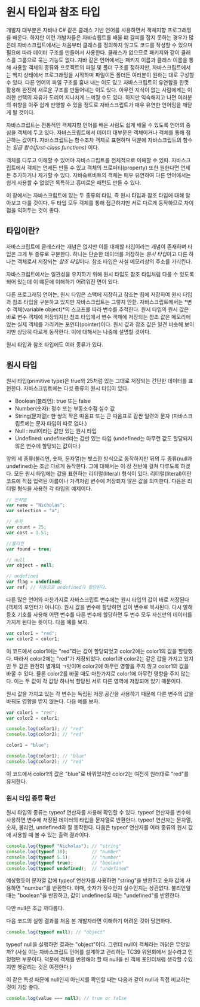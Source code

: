 # 원시 타입과 참조 타입

개발자 대부분은 자바나 C# 같은 클래스 기반 언어를 사용하면서 객체지향 프로그래밍을 배운다. 하지만 이런 개발자들은 자바슼릡트를 배울 떄 갈피를 잡지 못하는 경우가 많은데 자바스크립트에서는 처음부터 클래스를 정의하지 않고도 코드를 작성할 수 있으며 필요에 따라 데이터 구조를 만들어서 사용한다. 클래스가 없으므로 패키지와 같이 클래스를 그룹으로 묶는 기능도 없다. 자바 같은 언어에서는 패키지 이름과 클래스 이름을 통해 사용할 객체의 종류와 프로젝트의 파일 및 폴더 구조를 정하지만, 자바스크립트에서는 백지 상태에서 프로그래밍을 시작하며 파일이든 폴더든 여러분이 원하는 대로 구성할 수 있다. 다른 언어의 파일 구조를 흉내 내는 이도 있고 자바스크립트의 유연함을 한껏 활용해 완전히 새로운 구조를 만들어내는 이도 있다. 아무런 지식이 없는 사람에게는 이러한 선택의 자유가 도리어 지나치게 느껴질 수도 있다. 하지만 익숙해지고 나면 여러분의 취향을 아주 쉽게 반영할 수 있을 정도로 자바스크립트가 매우 유연한 언어임을 깨닫게 될 것이다.

자바스크립트는 전통적인 객체지향 언어를 배운 사람도 쉽게 배울 수 있도록 언어의 중심을 객체에 두고 있다. 자바스크립트에서 데이터 대부분은 객체이거나 객체를 통해 접근하는 값이다. 자바스크립트는 함수조차 객체로 표현하며 덕분에 자바스크립트의 함수는 *일급 함수(first-class functions)* 이다.

객체를 다루고 이해할 수 있어야 자바스크립트를 전체적으로 이해할 수 있따. 자바스크립트에서 객체는 언제든 만들 수 있고 객체의 프로퍼티(property) 또한 원한다면 언제든 추가하거나 제거할 수 있다. 자바슼르비트의 객체는 매우 유연하여 다른 언어에서는 쉽게 사용할 수 없었던 독특하고 흥미로운 패턴도 만들 수 있다.

이 장에서는 자바스크립트에 있는 두 종류의 타입, 즉 원시 타입과 참조 타입에 대해 알아보고 다룰 것이다. 두 타입 모두 객체를 통해 접근하지만 서로 다르게 동작하므로 차이점을 익혀두는 것이 좋다. 

## 타입이란?

자바스크립트에 클래스라는 개념은 없지만 이를 대체할 타입이라는 개념이 존재하며 타입은 크게 두 종류로 구분한다. 하나는 단순한 데이터를 저장하는 *원시 타입*이고 다른 하나는 객체로서 저장되는 *참조 타입*이다. 참조 타입은 사실 메모리상의 주소를 가리킨다.

자바스크립트에서는 일관성을 유지하기 위해 원시 타입도 참조 타입처럼 다룰 수 있도록 되어 있는데 이 떄문에 이해하기 어려워진 면이 있다.


다른 프로그래밍 언어는, 원시 타입은 스택에 저장하고 참조는 힙에 저장하여 원시 타입과 참조 타입을 구분하고 있지만 자바스크립트는 그렇지 안핟. 자바스크립트에서는 *변수 객체(variable object)*의 스코프를 따라 변수를 추적한다. 원시 타입의 원시 값은 바로 변수 객체에 저장되지만 참조 타입에서 변수 객체에 저장되는 참조 값은 메모리에 있는 실제 객체를 가리키는 포인터(pointer)이다. 원시 값과 참조 값은 일견 비슷해 보이지만 상당히 다르게 동작한다. 이에 대해서는 나중에 설명할 것이다.

원시 타입과 참조 타입에도 여러 종류가 있다.

## 원시 타입

원시 타입(primitive type)은 true와 25처럼 있는 그대로 저장되는 간단한 데이터를 표현한다. 자바스크립트에는 다섯 종류의 원시 타입이 있다.

* Boolean(불리언): true 또는 false
* Number(숫자): 정수 또는 부동소수점 실수 값
* String(문자열): 한 쌍의 작은 따옴표 또는 큰 따옴표로 감싼 일련의 문자 (자바스크립트에는 문자 타입이 따로 없다.)
* Null : null이라는 값만 있는 원시 타입
* Undefined: undefined라는 값만 있는 타입 (undefined는 아무런 값도 할당되지 않은 변수에 할당되는 값이다.)

앞의 세 종류(불리언, 숫자, 문자열)는 빗스한 방식으로 동작하지만 뒤의 두 종류(null과 undefined)는 조금 다르게 동작한다. 그에 대해서는 이 장 전반에 걸쳐 다루도록 하겠다. 모든 원시 타입에는 값을 표현하는 리터럴(literal) 형식이 있다. 리터럴(literal)이란 코드에 직접 입력된 이름이나 가격처럼 변수에 저장되지 않은 값을 의미한다. 다음은 리터럴 형식을 사용한 각 타입의 예제이다. 

```javascript
// 문자열
var name = "Nicholas";
var selection = "a";

// 숫자
var count = 25;
var cost = 1.51;

//불리언
var found = true;

// null
var object = null;

// undefined
var flag = undefined;
var ref; // 자동으로 undefined가 할당된다.
```

다른 많은 언어와 마찬가지로 자바스크립트 변수에는 원시 타입의 값이 바로 저장된다(객체의 포인터가 아니다). 원시 값을 변수에 할당하면 값이 변수로 복사된다. 다시 말해 등호 기호를 사용해 어떤 변수를 다른 변수에 할당하면 두 변수 모두 자신만의 데이터를 가지게 된다는 뜻이다. 다음 예를 보자.

```javascript
var color1 = "red";
var color2 = color1;
```

이 코드에서 color1에는 "red"라는 값이 할당되었고 color2에는 color1의 값을 할당했다. 따라서 color2에는 "red"가 저장되었다. color1과 color2는 같은 값을 가지고 있지만 두 값은 완전히 별개의 ㄱ밧이며 color2에 아무런 영향을 주지 않고 color1의 값을 바꿀 수 있다. 물론 color2를 바꿀 때도 마찬가지로 color1에 아무런 영향을 주지 않는다. 이는 두 값이 각 값당 하나씩 할당된 서로 다른 영역에 저장되어 있기 때문이다.

원시 값을 가지고 있는 각 변수는 독립된 저장 공간을 사용하기 때문에 다른 변수의 값을 바꿔도 영향을 받지 않는다. 다음 예를 보자.

```javascript
var color1 = "red";
var color2 = color1;

console.log(color1); // "red"
console.log(color2); // "red"

color1 = "blue";

console.log(color1); // "blue"
console.log(color2); // "red"
```

이 코드에서 color1의 값은 "blue"로 바뀌었지만 color2는 여전히 원래대로 "red"를 유지한다.


### 원시 타입 종류 확인

원시 타입의 종류는 typeof 연산자를 사용해 확인할 수 있다. typeof 연산자를 변수에 사용하면 변수에 저장된 데이터의 타입을 문자열로 반환한다. typeof 연산자는 문자열, 숫자, 불리언, undefined와 잘 동작한다. 다음은 typeof 연산자를 여러 종류의 원시 값에 사용할 때 볼 수 있는 출력 결과이다.


```javascript
console.log(typeof "Nicholas"); // "string"
console.log(typeof 10);         // "number"
console.log(typeof 5.1);        // "number"
console.log(typeof true);       // "boolean"
console.log(typeof undefined);  // "undefined"
```

예상했듯이 문자열 값에 typeof 연산자를 사용하면 "string"을 반환하고 숫자 값에 사용하면 "number"를 반환한다. 이때, 숫자가 정수인지 실수인지는 상관없다. 불리언일 때는 "boolean"을 반환하고, 값이 undefined일 때는 "undefined"를 반환한다.

다만 null은 조금 까다롭다. 

다음 코드의 실행 결과를 처음 본 개발자라면 이해하기 어려운 것이 당연하다.

```javascript
console.log(typeof null); // "object"
```

typeof null을 실행하면 결과는 "object"이다. 그런데 null이 객체라는 까닭은 무엇일까? (사실 이는 자바스크립트 언어를 설계하고 관리하는 TC39 위원회에서 실수라고 인정했떤 부분이다. 덕분에 객체를 반환해야 할 때 null을 빈 객체 포인터처럼 생각할 수있지만 헷갈리는 것은 여전한다.)

이 같은 특성 때문에 null인지 아닌지를 확인할 때는 다음과 같이 null과 직접 비교하는 것이 가장 좋다.

```javascript
console.log(value === null); // true or false
```


